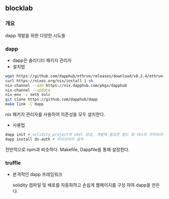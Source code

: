 ## blocklab

### 개요 ###
dapp 개발을 위한 다양한 시도들

### dapp ###
* dapp은 솔리디티 패키지 관리자
* 설치법
``` bash
wget https://github.com/dapphub/ethrun/releases/download/v0.2.4/ethrun-v0.2.4-linux.tar.gz
curl https://nixos.org/nix/install | sh
nix-channel --add https://nix.dapphub.com/pkgs/dapphub
nix-channel --update
nix-env -i seth solc
git clone https://github.com/dapphub/dapp
make link -C dapp
```
nix 패키지 관리자를 사용하여 의존성을 모두 설치한다.
* 사용법
``` bash
dapp init # solidity project의 skel 생성, 개발에 필요한 빌드 및 테스트 라이브러리를 포함
dapp install ds-auth # 라이브러리 설치
```
전반적으로 npm과 비슷하다. Makefile, Dappfile을 통해 설정한다.

### truffle ###
* 본격적인 dapp 프레임워크
  
  solidity 컴파일 및 배포를 자동화하고 손쉽게 웹페이지를 구성
  하여 dapp을 만든다.
